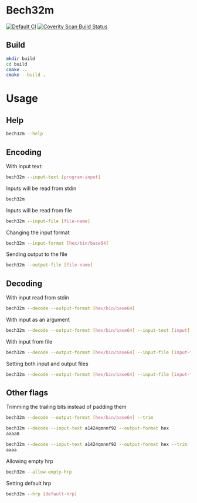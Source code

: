 # Bech32m
[![Default CI](https://github.com/KristianMika/PA193-Bech32m/actions/workflows/default.yaml/badge.svg)](https://github.com/KristianMika/PA193-Bech32m/actions/workflows/default.yaml)
<a href="https://scan.coverity.com/projects/kristianmika-pa193-bech32m">
  <img alt="Coverity Scan Build Status"
       src="https://scan.coverity.com/projects/24784/badge.svg"/>
</a>
## Build
```bash
mkdir build
cd build
cmake ..
cmake --build .
```

# Usage

## Help
```bash
bech32m --help
```

## Encoding

With input text:
```bash
bech32m --input-text [program-input]
```
Inputs will be read from stdin
```bash
bech32m
```

Inputs will be read from file
```bash
bech32m --input-file [file-name]
```

Changing the input format
```bash
bech32m --input-format [hex/bin/base64]
```

Sending output to the file
```bash
bech32m --output-file [file-name]
```

## Decoding
With input read from stdin
```bash
bech32m --decode --output-format [hex/bin/base64]
```

With input as an argument
```bash
bech32m --decode --output-format [hex/bin/base64] --input-text [input]
```

With input from file
```bash
bech32m --decode --output-format [hex/bin/base64] --input-file [input-file]
```

Setting both input and output files
```bash
bech32m --decode --output-format [hex/bin/base64] --input-file [input-file] --output-file [output-file]
```


## Other flags

Trimming the trailing bits instead of padding them
```bash
bech32m --decode --output-format [hex/bin/base64] --trim

bech32m --decode --input-text a1424qmnnf92 --output-format hex
aaaa0

bech32m --decode --input-text a1424qmnnf92 --output-format hex --trim
aaaa
```

Allowing empty hrp
```bash
bech32m --allow-empty-hrp
```

Setting default hrp
```bash
bech32m --hrp [default-hrp]
```
